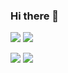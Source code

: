 ### Hi there 👋
![](https://raw.githubusercontent.com/7KIR7/github-stats/master/generated/overview.svg#gh-dark-mode-only)
![](https://raw.githubusercontent.com/7KIR7/github-stats/master/generated/overview.svg#gh-light-mode-only)

![](https://raw.githubusercontent.com/7KIR7/github-stats/master/generated/languages.svg#gh-dark-mode-only)
![](https://raw.githubusercontent.com/7KIR7/github-stats/master/generated/languages.svg#gh-light-mode-only)
